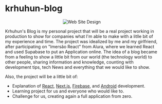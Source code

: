 # krhuhun-blog

<div align="center">
    <img src="https://cdn.discordapp.com/attachments/736728535623925792/938348849020424262/unknown.png" alt="Web Site Design"/>  
</div>
<p>
Krhuhun's Blog is my personal project that will be a real project working in production to show for companies what I'm able to make with a litlle bit of my experience and time. The project was idealized by me and my girlfriend, after participating on "Imersão React" from Alura, where we learned React and used Supabase to put an Application online. The idea of a blog became from a feeling to show a little bit from our world (the technology world) to other people, sharing information and knowledge, counting with development tips, tech News and everything that we would like to show. 
</p>

Also, the project will be a little bit of:

<ul>
  <li>Explanation of 
    <a href="https://pt-br.reactjs.org">React</a>, 
    <a href="https://nextjs.org">Next.js</a>, 
    <a href="https://firebase.google.com/">Firebase</a>, 
    and <a href="https://developer.android.com/?hl=pt-br">Android</a> development.
  </li>
  <li>Learning project for us and everyone who would like to.</li>
  <li>Challenge for us, creating again a full application from zero.</li>
</ul>

